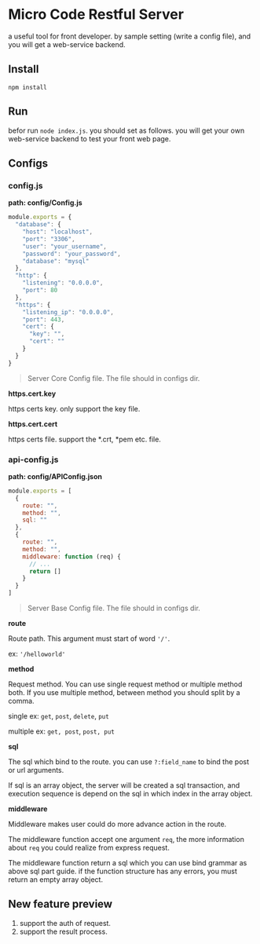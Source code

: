 # Micro Code Restful Server
a useful tool for front developer. by sample setting (write a config file), and you will get a web-service backend. 

## Install

`npm install`

## Run

befor run `node index.js`. you should set as follows. you will get your own web-service backend to test your front web page.

## Configs

### config.js

**path: config/Config.js**

```javascript
module.exports = {
  "database": {
    "host": "localhost",
    "port": "3306",
    "user": "your_username",
    "password": "your_password",
    "database": "mysql"
  },
  "http": {
    "listening": "0.0.0.0",
    "port": 80
  },
  "https": {
    "listening_ip": "0.0.0.0",
    "port": 443,
    "cert": {
      "key": "",
      "cert": ""
    }
  }
}
```

> Server Core Config file. The file should in configs dir.

**https.cert.key**

https certs key. only support the key file.

**https.cert.cert**

https certs file. support the *.crt, *pem etc. file.

### api-config.js

**path: config/APIConfig.json**

```javascript
module.exports = [
  {
    route: "",
    method: "",
    sql: ""
  },
  {
    route: "",
    method: "",
    middleware: function (req) {
      // ...
      return []
    }
  }
]
```

> Server Base Config file. The file should in configs dir.

**route**

Route path. This argument must start of word `'/'`. 

ex: `'/helloworld'`

**method**

Request method. You can use single request method or multiple method both. If you use multiple method, between method you should split by a comma. 

single ex: `get`, `post`, `delete`, `put`

multiple ex: `get, post`, `post, put` 

**sql**

The sql which bind to the route. you can use `?:field_name` to bind the post or url arguments.

If sql is an array object, the server will be created a sql transaction, and execution sequence is depend on the sql in which index in the array object.

**middleware**

Middleware makes user could do more advance action in the route. 

The middleware function accept one argument `req`, the more information about `req` you could realize from express request.

The middleware function return a sql which you can use bind grammar as above sql part guide. if the function structure has any errors, you must return an empty array object.

## New feature preview
1. support the auth of request.
2. support the result process.
